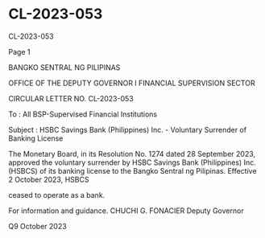 # CL-2023-053

CL-2023-053

Page 1

BANGKO SENTRAL NG PILIPINAS

OFFICE OF THE DEPUTY GOVERNOR I FINANCIAL SUPERVISION SECTOR

CIRCULAR LETTER NO. CL-2023-053

To : All BSP-Supervised Financial Institutions

Subject : HSBC Savings Bank (Philippines) Inc. - Voluntary Surrender of Banking License

The Monetary Board, in its Resolution No. 1274 dated 28 September 2023, approved the voluntary surrender by HSBC Savings Bank (Philippines) Inc. (HSBCS) of its banking license to the Bangko Sentral ng Pilipinas. Effective 2 October 2023, HSBCS

ceased to operate as a bank.

For information and guidance.  CHUCHI G. FONACIER Deputy Governor

Q9 October 2023